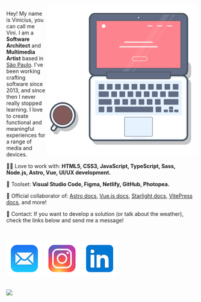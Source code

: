 <img src="https://github.com/viniciusdeliz/viniciusdeliz/blob/main/laptop_git.svg" min-width="320px" max-width="396px" width="396px" align="right" alt="Computador Vinicius de Liz">

<p align="left"> 
  Hey! My name is Vinicius, you can call me Vini. I am a <strong>Software Architect</strong> and <strong>Multimedia Artist</strong> based in <a href="https://en.wikipedia.org/wiki/S%C3%A3o_Paulo">São Paulo</a>. I've been working crafting software since 2013, and since then I never really stopped learning. I love to create functional and meaningful experiences for a range of media and devices.
</p>

<p align="left">
  👨‍💻 Love to work with: <strong>HTML5, CSS3, JavaScript, TypeScript, Sass, Node.js, Astro, Vue, UI/UX development.</strong>
</p> 

<p align="left">
  🧰 Toolset: <strong>Visual Studio Code, Figma, Netlify, GitHub, Photopea. </strong>
</p>

<p align="left">
  👥 Official collaborator of: <a href="https://docs.astro.build/pt-br/" target="_blank">Astro docs</a>, <a href="https://pt.vuejs.org/" target="_blank">Vue.js docs</a>, <a href="https://starlight.astro.build/pt-br" target="_blank">Starlight docs</a>, <a href="https://vitepress.dev/pt/" target="_blank">VitePress docs</a>, and more!
</p>

<p align="left">
  📱 Contact: If you want to develop a solution (or talk about the weather), check the links below and send me a message!
</p>
<br/>
<p align="left">
  <a
    style="text-decoration: none"
    href="mailto:tu@viniciusdeliz.com" alt="Email">
    <img src="https://github.com/viniciusdeliz/viniciusdeliz/blob/main/icons8-mail.svg" width="auto" max-width="32px"/>  
  </a>
  <a
    style="text-decoration: none"
    href="https://www.instagram.com/viniciusdeliz/"
    alt="Vinicius de Liz Instagram">
    <img src="https://github.com/viniciusdeliz/viniciusdeliz/blob/main/icons8-instagram.svg" width="auto" max-width="32px"/>
  </a>
  <a
    style="text-decoration: none"
    href="https://www.linkedin.com/in/viniciusdeliz" alt="Linkedin">
    <img src="https://github.com/viniciusdeliz/viniciusdeliz/blob/main/icons8-linkedin.svg" width="auto" max-width="32px" />
  </a>
</p>
<br/>
<img src="https://komarev.com/ghpvc/?username=viniciusdeliz&color=red">
